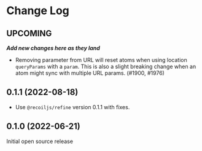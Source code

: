 # Change Log

## UPCOMING
**_Add new changes here as they land_**

- Removing parameter from URL will reset atoms when using location `queryParams` with a `param`.  This is also a slight breaking change when an atom might sync with multiple URL params. (#1900, #1976)

## 0.1.1 (2022-08-18)

- Use `@recoiljs/refine` version 0.1.1 with fixes.

## 0.1.0 (2022-06-21)

Initial open source release
